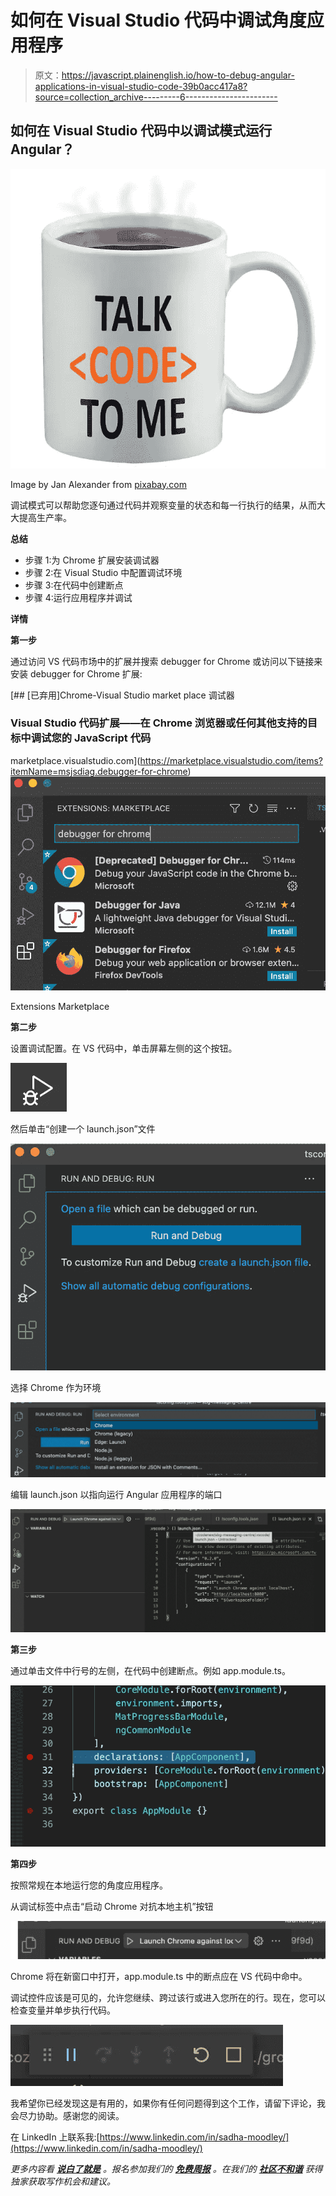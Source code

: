# 如何在 Visual Studio 代码中调试角度应用程序

> 原文：<https://javascript.plainenglish.io/how-to-debug-angular-applications-in-visual-studio-code-39b0acc417a8?source=collection_archive---------6----------------------->

## 如何在 Visual Studio 代码中以调试模式运行 Angular？

![](img/3726b3a5381c36b16c382026592d2bde.png)

Image by Jan Alexander from [pixabay.com](https://pixabay.com/?utm_source=link-attribution&amp;utm_medium=referral&amp;utm_campaign=image&amp;utm_content=2680204)

调试模式可以帮助您逐句通过代码并观察变量的状态和每一行执行的结果，从而大大提高生产率。

**总结**

*   步骤 1:为 Chrome 扩展安装调试器
*   步骤 2:在 Visual Studio 中配置调试环境
*   步骤 3:在代码中创建断点
*   步骤 4:运行应用程序并调试

**详情**

**第一步**

通过访问 VS 代码市场中的扩展并搜索 debugger for Chrome 或访问以下链接来安装 debugger for Chrome 扩展:

[](https://marketplace.visualstudio.com/items?itemName=msjsdiag.debugger-for-chrome) [## [已弃用]Chrome-Visual Studio market place 调试器

### Visual Studio 代码扩展——在 Chrome 浏览器或任何其他支持的目标中调试您的 JavaScript 代码

marketplace.visualstudio.com](https://marketplace.visualstudio.com/items?itemName=msjsdiag.debugger-for-chrome) ![](img/4130000874c0a5bba592d8d6dc9e272b.png)

Extensions Marketplace

**第二步**

设置调试配置。在 VS 代码中，单击屏幕左侧的这个按钮。

![](img/97cc90b5a32f9ec7483fae9b4b252d20.png)

然后单击“创建一个 launch.json”文件

![](img/7f4eb242bec1744b3ea01c7726488844.png)

选择 Chrome 作为环境

![](img/ac0e510d32013b7cc236af6334cb10f0.png)

编辑 launch.json 以指向运行 Angular 应用程序的端口

![](img/6e6338f6d1a9415e0eb1e887ef2d7319.png)

**第三步**

通过单击文件中行号的左侧，在代码中创建断点。例如 app.module.ts。

![](img/fade5b8bff8e730f704a8f35adfedbb5.png)

**第四步**

按照常规在本地运行您的角度应用程序。

从调试标签中点击“启动 Chrome 对抗本地主机”按钮

![](img/1af0aada53e7ed897233d96a174d3fe8.png)

Chrome 将在新窗口中打开，app.module.ts 中的断点应在 VS 代码中命中。

调试控件应该是可见的，允许您继续、跨过该行或进入您所在的行。现在，您可以检查变量并单步执行代码。

![](img/2f9ea0ce72abbc48fb405cfa268058d3.png)

我希望你已经发现这是有用的，如果你有任何问题得到这个工作，请留下评论，我会尽力协助。感谢您的阅读。

在 LinkedIn 上联系我:[https://www.linkedin.com/in/sadha-moodley/](https://www.linkedin.com/in/sadha-moodley/)

*更多内容看* [***说白了就是***](http://plainenglish.io/) *。报名参加我们的* [***免费周报***](http://newsletter.plainenglish.io/) *。在我们的* [***社区不和谐***](https://discord.gg/GtDtUAvyhW) *获得独家获取写作机会和建议。*